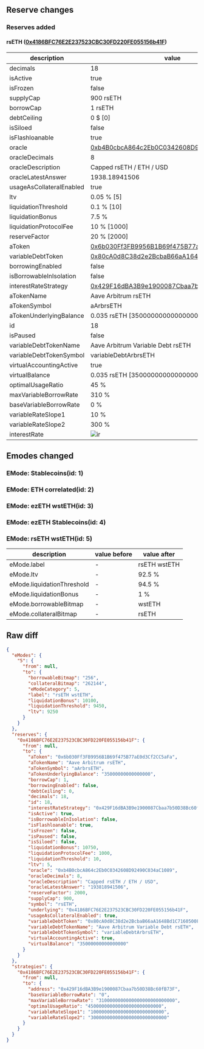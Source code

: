 ## Reserve changes

### Reserves added

#### rsETH ([0x4186BFC76E2E237523CBC30FD220FE055156b41F](https://arbiscan.io/address/0x4186BFC76E2E237523CBC30FD220FE055156b41F))

| description | value |
| --- | --- |
| decimals | 18 |
| isActive | true |
| isFrozen | false |
| supplyCap | 900 rsETH |
| borrowCap | 1 rsETH |
| debtCeiling | 0 $ [0] |
| isSiloed | false |
| isFlashloanable | true |
| oracle | [0xb4B0cbcA864c2Eb0C0342608D92490C034aC1089](https://arbiscan.io/address/0xb4B0cbcA864c2Eb0C0342608D92490C034aC1089) |
| oracleDecimals | 8 |
| oracleDescription | Capped rsETH / ETH / USD |
| oracleLatestAnswer | 1938.18941506 |
| usageAsCollateralEnabled | true |
| ltv | 0.05 % [5] |
| liquidationThreshold | 0.1 % [10] |
| liquidationBonus | 7.5 % |
| liquidationProtocolFee | 10 % [1000] |
| reserveFactor | 20 % [2000] |
| aToken | [0x6b030Ff3FB9956B1B69f475B77aE0d3Cf2CC5aFa](https://arbiscan.io/address/0x6b030Ff3FB9956B1B69f475B77aE0d3Cf2CC5aFa) |
| variableDebtToken | [0x80cA0d8C38d2e2BcbaB66aA1648Bd1C7160500FE](https://arbiscan.io/address/0x80cA0d8C38d2e2BcbaB66aA1648Bd1C7160500FE) |
| borrowingEnabled | false |
| isBorrowableInIsolation | false |
| interestRateStrategy | [0x429F16dBA3B9e1900087Cbaa7b50D38Bc60fB73F](https://arbiscan.io/address/0x429F16dBA3B9e1900087Cbaa7b50D38Bc60fB73F) |
| aTokenName | Aave Arbitrum rsETH |
| aTokenSymbol | aArbrsETH |
| aTokenUnderlyingBalance | 0.035 rsETH [35000000000000000] |
| id | 18 |
| isPaused | false |
| variableDebtTokenName | Aave Arbitrum Variable Debt rsETH |
| variableDebtTokenSymbol | variableDebtArbrsETH |
| virtualAccountingActive | true |
| virtualBalance | 0.035 rsETH [35000000000000000] |
| optimalUsageRatio | 45 % |
| maxVariableBorrowRate | 310 % |
| baseVariableBorrowRate | 0 % |
| variableRateSlope1 | 10 % |
| variableRateSlope2 | 300 % |
| interestRate | ![ir](https://dash.onaave.com/api/static?variableRateSlope1=100000000000000000000000000&variableRateSlope2=3000000000000000000000000000&optimalUsageRatio=450000000000000000000000000&baseVariableBorrowRate=0&maxVariableBorrowRate=3100000000000000000000000000) |


## Emodes changed

### EMode: Stablecoins(id: 1)



### EMode: ETH correlated(id: 2)



### EMode: ezETH wstETH(id: 3)



### EMode: ezETH Stablecoins(id: 4)



### EMode: rsETH wstETH(id: 5)

| description | value before | value after |
| --- | --- | --- |
| eMode.label | - | rsETH wstETH |
| eMode.ltv | - | 92.5 % |
| eMode.liquidationThreshold | - | 94.5 % |
| eMode.liquidationBonus | - | 1 % |
| eMode.borrowableBitmap | - | wstETH |
| eMode.collateralBitmap | - | rsETH |


## Raw diff

```json
{
  "eModes": {
    "5": {
      "from": null,
      "to": {
        "borrowableBitmap": "256",
        "collateralBitmap": "262144",
        "eModeCategory": 5,
        "label": "rsETH wstETH",
        "liquidationBonus": 10100,
        "liquidationThreshold": 9450,
        "ltv": 9250
      }
    }
  },
  "reserves": {
    "0x4186BFC76E2E237523CBC30FD220FE055156b41F": {
      "from": null,
      "to": {
        "aToken": "0x6b030Ff3FB9956B1B69f475B77aE0d3Cf2CC5aFa",
        "aTokenName": "Aave Arbitrum rsETH",
        "aTokenSymbol": "aArbrsETH",
        "aTokenUnderlyingBalance": "35000000000000000",
        "borrowCap": 1,
        "borrowingEnabled": false,
        "debtCeiling": 0,
        "decimals": 18,
        "id": 18,
        "interestRateStrategy": "0x429F16dBA3B9e1900087Cbaa7b50D38Bc60fB73F",
        "isActive": true,
        "isBorrowableInIsolation": false,
        "isFlashloanable": true,
        "isFrozen": false,
        "isPaused": false,
        "isSiloed": false,
        "liquidationBonus": 10750,
        "liquidationProtocolFee": 1000,
        "liquidationThreshold": 10,
        "ltv": 5,
        "oracle": "0xb4B0cbcA864c2Eb0C0342608D92490C034aC1089",
        "oracleDecimals": 8,
        "oracleDescription": "Capped rsETH / ETH / USD",
        "oracleLatestAnswer": "193818941506",
        "reserveFactor": 2000,
        "supplyCap": 900,
        "symbol": "rsETH",
        "underlying": "0x4186BFC76E2E237523CBC30FD220FE055156b41F",
        "usageAsCollateralEnabled": true,
        "variableDebtToken": "0x80cA0d8C38d2e2BcbaB66aA1648Bd1C7160500FE",
        "variableDebtTokenName": "Aave Arbitrum Variable Debt rsETH",
        "variableDebtTokenSymbol": "variableDebtArbrsETH",
        "virtualAccountingActive": true,
        "virtualBalance": "35000000000000000"
      }
    }
  },
  "strategies": {
    "0x4186BFC76E2E237523CBC30FD220FE055156b41F": {
      "from": null,
      "to": {
        "address": "0x429F16dBA3B9e1900087Cbaa7b50D38Bc60fB73F",
        "baseVariableBorrowRate": "0",
        "maxVariableBorrowRate": "3100000000000000000000000000",
        "optimalUsageRatio": "450000000000000000000000000",
        "variableRateSlope1": "100000000000000000000000000",
        "variableRateSlope2": "3000000000000000000000000000"
      }
    }
  }
}
```